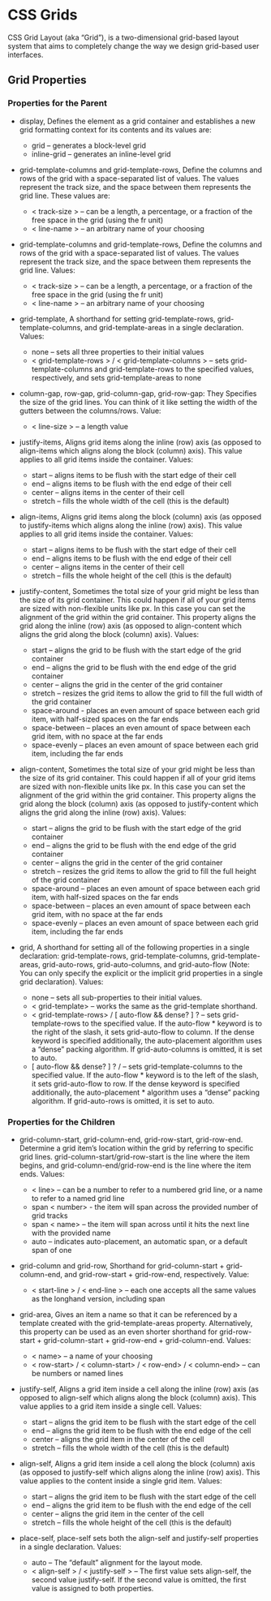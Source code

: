 # CSS Grids
CSS Grid Layout (aka “Grid”), is a two-dimensional grid-based layout system that aims to completely change the way we design grid-based user interfaces. 
## Grid Properties
### Properties for the Parent
* display, Defines the element as a grid container and establishes a new grid formatting context for its contents and its values are:
    * grid – generates a block-level grid
    * inline-grid – generates an inline-level grid
* grid-template-columns and grid-template-rows, Define the columns and rows of the grid with a space-separated list of values. The values represent the track size, and the space between them represents the grid line. These values are:
    * < track-size > – can be a length, a percentage, or a fraction of the free space in the grid (using the fr unit)
    * < line-name > – an arbitrary name of your choosing
* grid-template-columns and grid-template-rows, Define the columns and rows of the grid with a space-separated list of values. The values represent the track size, and the space between them represents the grid line. Values:

    * < track-size > – can be a length, a percentage, or a fraction of the free space in the grid (using the fr unit)
    * < line-name > – an arbitrary name of your choosing
* grid-template, A shorthand for setting grid-template-rows, grid-template-columns, and grid-template-areas in a single declaration. Values:

    * none – sets all three properties to their initial values
    * < grid-template-rows > / < grid-template-columns > – sets grid-template-columns and grid-template-rows to the specified values, respectively, and sets grid-template-areas to none
* column-gap, row-gap, grid-column-gap, grid-row-gap: They Specifies the size of the grid lines. You can think of it like setting the width of the gutters between the columns/rows. Value:

    * < line-size > – a length value
* justify-items, Aligns grid items along the inline (row) axis (as opposed to align-items which aligns along the block (column) axis). This value applies to all grid items inside the container. Values:

    * start – aligns items to be flush with the start edge of their cell
    * end – aligns items to be flush with the end edge of their cell
    * center – aligns items in the center of their cell
    * stretch – fills the whole width of the cell (this is the default)

* align-items, Aligns grid items along the block (column) axis (as opposed to justify-items which aligns along the inline (row) axis). This value applies to all grid items inside the container. Values:

    * start – aligns items to be flush with the start edge of their cell
    * end – aligns items to be flush with the end edge of their cell
    * center – aligns items in the center of their cell
    * stretch – fills the whole height of the cell (this is the default)

* justify-content, Sometimes the total size of your grid might be less than the size of its grid container. This could happen if all of your grid items are sized with non-flexible units like px. In this case you can set the alignment of the grid within the grid container. This property aligns the grid along the inline (row) axis (as opposed to align-content which aligns the grid along the block (column) axis). Values:

    * start – aligns the grid to be flush with the start edge of the grid container
    * end – aligns the grid to be flush with the end edge of the grid container
    * center – aligns the grid in the center of the grid container
    * stretch – resizes the grid items to allow the grid to fill the full width of the grid container
    * space-around - places an even amount of space between each grid item, with half-sized spaces on the far ends
    * space-between – places an even amount of space between each grid item, with no space at the far ends
    * space-evenly – places an even amount of space between each grid item, including the far ends

* align-content, Sometimes the total size of your grid might be less than the size of its grid container. This could happen if all of your grid items are sized with non-flexible units like px. In this case you can set the alignment of the grid within the grid container. This property aligns the grid along the block (column) axis (as opposed to justify-content which aligns the grid along the inline (row) axis). Values:

    * start – aligns the grid to be flush with the start edge of the grid container
    * end – aligns the grid to be flush with the end edge of the grid container
    * center – aligns the grid in the center of the grid container
    * stretch – resizes the grid items to allow the grid to fill the full height of the grid container
    * space-around – places an even amount of space between each grid item, with half-sized spaces on the far ends
    * space-between – places an even amount of space between each grid item, with no space at the far ends
    * space-evenly – places an even amount of space between each grid item, including the far ends

* grid, A shorthand for setting all of the following properties in a single declaration: grid-template-rows, grid-template-columns, grid-template-areas, grid-auto-rows, grid-auto-columns, and grid-auto-flow (Note: You can only specify the explicit or the implicit grid properties in a single grid declaration). Values:

    * none – sets all sub-properties to their initial values.
    * < grid-template> – works the same as the grid-template shorthand.
    * < grid-template-rows> / [ auto-flow && dense? ] <grid-auto-columns>? – sets grid-template-rows to the specified value. If the auto-flow * keyword is to the right of the slash, it sets grid-auto-flow to column. If the dense keyword is specified additionally, the auto-placement algorithm uses a “dense” packing algorithm. If grid-auto-columns is omitted, it is set to auto.
    * [ auto-flow && dense? ] <grid-auto-rows>? / <grid-template-columns> – sets grid-template-columns to the specified value. If the auto-flow * keyword is to the left of the slash, it sets grid-auto-flow to row. If the dense keyword is specified additionally, the auto-placement * algorithm uses a “dense” packing algorithm. If grid-auto-rows is omitted, it is set to auto.

### Properties for the Children
* grid-column-start, grid-column-end, grid-row-start, grid-row-end. Determine a grid item’s location within the grid by referring to specific grid lines. grid-column-start/grid-row-start is the line where the item begins, and grid-column-end/grid-row-end is the line where the item ends. Values:

    * < line> – can be a number to refer to a numbered grid line, or a name to refer to a named grid line
    * span < number> - the item will span across the provided number of grid tracks
    * span < name> – the item will span across until it hits the next line with the provided name
    * auto – indicates auto-placement, an automatic span, or a default span of one
* grid-column and grid-row, Shorthand for grid-column-start + grid-column-end, and grid-row-start + grid-row-end, respectively. Value:

    * < start-line > / < end-line > – each one accepts all the same values as the longhand version, including span
* grid-area, Gives an item a name so that it can be referenced by a template created with the grid-template-areas property. Alternatively, this property can be used as an even shorter shorthand for grid-row-start + grid-column-start + grid-row-end + grid-column-end. Values:

    * < name> – a name of your choosing
    * < row-start> / < column-start> / < row-end> / < column-end> – can be numbers or named lines

* justify-self, Aligns a grid item inside a cell along the inline (row) axis (as opposed to align-self which aligns along the block (column) axis). This value applies to a grid item inside a single cell. Values:

    * start – aligns the grid item to be flush with the start edge of the cell
    * end – aligns the grid item to be flush with the end edge of the cell
    * center – aligns the grid item in the center of the cell
    * stretch – fills the whole width of the cell (this is the default)

* align-self, Aligns a grid item inside a cell along the block (column) axis (as opposed to justify-self which aligns along the inline (row) axis). This value applies to the content inside a single grid item. Values:

    * start – aligns the grid item to be flush with the start edge of the cell
    * end – aligns the grid item to be flush with the end edge of the cell
    * center – aligns the grid item in the center of the cell
    * stretch – fills the whole height of the cell (this is the default)

* place-self, place-self sets both the align-self and justify-self properties in a single declaration. Values:

    * auto – The “default” alignment for the layout mode.
    * < align-self > / < justify-self > – The first value sets align-self, the second value justify-self. If the second value is omitted, the first value is assigned to both properties.
    

